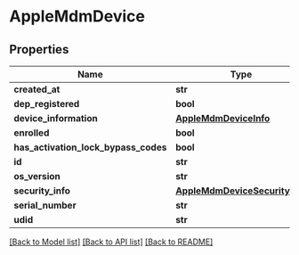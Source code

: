 # AppleMdmDevice

## Properties
Name | Type | Description | Notes
------------ | ------------- | ------------- | -------------
**created_at** | **str** |  | [optional] 
**dep_registered** | **bool** |  | [optional] 
**device_information** | [**AppleMdmDeviceInfo**](AppleMdmDeviceInfo.md) |  | [optional] 
**enrolled** | **bool** |  | [optional] 
**has_activation_lock_bypass_codes** | **bool** |  | [optional] 
**id** | **str** |  | [optional] 
**os_version** | **str** |  | [optional] 
**security_info** | [**AppleMdmDeviceSecurityInfo**](AppleMdmDeviceSecurityInfo.md) |  | [optional] 
**serial_number** | **str** |  | [optional] 
**udid** | **str** |  | [optional] 

[[Back to Model list]](../README.md#documentation-for-models) [[Back to API list]](../README.md#documentation-for-api-endpoints) [[Back to README]](../README.md)

